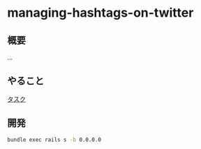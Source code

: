 # managing-hashtags-on-twitter

## 概要
...

## やること
[タスク](Task.md)

## 開発

```sh
bundle exec rails s -b 0.0.0.0
```